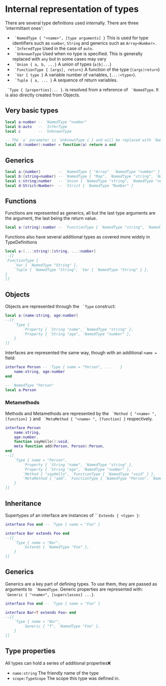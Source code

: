 # Internal representation of types
There are several type definitions used internally. There are three 'intermittant ones':

- `` `NamedType { "<name>", [type arguments] }`` This is used for type identifiers such as `number`, `String` and generics such as `Array<Number>`.
- `` `InferedType`` Used in the case of `auto`.
- `` `UnknownType`` Used when no type is specified. This is generally replaced with `any` but in some cases may vary
- `` `Union { a, b, ...}`` A union of types (`a|b|...`)
- `` `FunctionType { [args], return}`` A function of the type (`(args)return`)
- `` `Var { type }`` A variable number of variables, (`...:<type>`).
- `` `Tuple { a, ... }`` A sequence of return variables.

`` `Type { [properties]... }``. is resolved from a reference of `` `NamedType``. It is also directly created from Objects.

## Very basic types
```lua
local a:number -- `NamedType "number"
local b:auto   -- `InferType
local c        -- `UnknownType

-- The `a` parameter is `UnknownType { } and will be replaced with `NamedType "number"
local d:(number):number = function(a) return a end
```

## Generics
```lua
local a:{number}        -- `NamedType { "Array"  `NamedType "number" }
local b:{string=number} -- `NamedType { "Map", `NamedType "string", `NamedType "number" }
local c:string|number   -- `Union { `NamedType "string", `NamedType "number" }
local d:Strict<Number>  -- `Strict { `NamedType "Number" }
```

## Functions
Functions are represented as generics, all but the last type arguments are the argument, the last being the return value.

```lua
local a:(string):number -- `FunctionType { `NamedType "string", `NamedType "number" }
```

Functions also have several additional types as covered more widely in TypeDefinitions

```lua
local a:(...:string):[string, ...:number]
--[[
`FunctionType {
	`Var { `NamedType "String" },
	`Tuple { `NamedType "String", `Var { `NamedType "String" } }.
}
]]
```

## Objects
Objects are represented through the `` `Type`` construct:

```lua
local a:{name:string, age:number}
--[[
	`Type {
		`Property { `String "name", `NamedType "string" },
		`Property { `String "age", `NamedType "number" },
	}
]]
```

Interfaces are represented the same way, though with an additional `name = ` field:

```lua
interface Person -- `Type { name = "Person", ...	}
	name:string, age:number
end

-- `NamedType "Person"
local a:Person
```

### Metamethods
Methods and Metamethods  are represented by the `` `Method { "<name> ", [function] }`` and `` `MetaMethod { "<name> ", [function] }`` respectively.

```lua
interface Person
	name:string,
	age:number,
	function sayHello():void,
	meta function add(Person, Person):Person,
end
--[[
	`Type { name = "Person",
		`Property { `String "name", `NamedType "string" },
		`Property { `String "age", `NamedType "number" },
		`Method { "sayHello", `FunctionType { `NamedType "void" } },
		`MetaMethod { "add", `FunctionType { `NamedType "Person", `NamedType "Person", `NamedType "Person" } },
	}
]]
```

## Inheritance
Supertypes of an interface are instances of `` `Extends { <type> }`:

```lua
interface Foo end -- `Type { name = "Foo" }

interface Bar extends Foo end
--[[
	`Type { name = "Bar",
		`Extends { `NamedType "Foo" },
	}
]]
```

## Generics
Generics are a key part of defining types. To use them, they are passed as arguments to `` `NamedType``. Generic properties are represented with: `` `Generic { "<name>", [superclasses] ...}``.

```lua
interface Foo end -- `Type { name = "Foo" }

interface Bar<T extends Foo> end
--[[
	`Type { name = "Bar",
		`Generic { "T", `NamedType "Foo" },
	}
]]
```

## Type properties
All types can hold a series of additional properties:x:
- `name:string` The friendly name of the type
- `scope:TypeScope` The scope this type was defined in.
